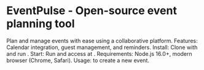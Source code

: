 # EventPulse - Open-source event planning tool
Plan and manage events with ease using a collaborative platform.
Features: Calendar integration, guest management, and reminders.
Install: Clone with  and run .
Start: Run  and access at .
Requirements: Node.js 16.0+, modern browser (Chrome, Safari).
Usage:  to create a new event.
